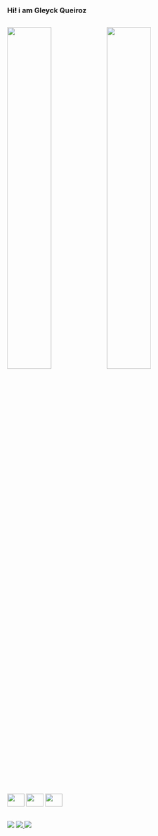 ### Hi! i am Gleyck Queiroz
<!--
- 🌱 I’m currently learning HTML, CSS and JavaScript
- 😄 Pronouns: He/Him
-->
##
<div style= "display: inline_block;">
  <img height="45%" src="https://github-readme-stats.vercel.app/api?username=GleyckQueiroz&theme=midnight-purple&show_icons=true"/>
  <img height="45%" src="https://github-readme-stats.vercel.app/api/top-langs/?username=GleyckQueiroz&theme=midnight-purple"
</div>

<div style="display: inline_block;"><br>
  <img width="40" height="30" src="https://cdn.jsdelivr.net/gh/devicons/devicon@latest/icons/html5/html5-original.svg"/>
  <img width="40" height="30" src="https://cdn.jsdelivr.net/gh/devicons/devicon@latest/icons/css3/css3-original.svg"/>
  <img width="40" height="30" src="https://cdn.jsdelivr.net/gh/devicons/devicon@latest/icons/javascript/javascript-original.svg"/>                      
</div>

##

<div>
  <a href="gleyck.queiroz@gmail.com"><img src="https://img.shields.io/badge/Gmail-D14836?style=for-the-badge&logo=gmail&logoColor=white"></a>
  <a href="https://www.linkedin.com/in/gleyck-vitoriense-queiroz-96a4782a5/"><img src="https://img.shields.io/badge/LinkedIn-0077B5?style=for-the-badge&logo=linkedin&logoColor=white"</a>
  <a href="https://www.instagram.com/gleyckvqueiroz/"><img src="https://img.shields.io/badge/Instagram-E4405F?style=for-the-badge&logo=instagram&logoColor=white"/></a>
</div>











  
<!--
[![Anurag's GitHub stats](https://github-readme-stats.vercel.app/api?username=GleyckQueiroz&theme=midnight-purple&show_icons=true)](https://github.com/GleyckQueiroz/github-readme-stats)
[![Top Langs](https://github-readme-stats.vercel.app/api/top-langs/?username=GleyckQueiroz&theme=midnight-purple)](https://github.com/GleyckQueiroz/github-readme-stats)
-->
